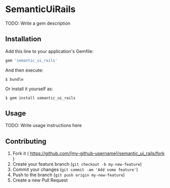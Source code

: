 # SemanticUiRails

TODO: Write a gem description

## Installation

Add this line to your application's Gemfile:

```ruby
gem 'semantic_ui_rails'
```

And then execute:

    $ bundle

Or install it yourself as:

    $ gem install semantic_ui_rails

## Usage

TODO: Write usage instructions here

## Contributing

1. Fork it ( https://github.com/[my-github-username]/semantic_ui_rails/fork )
2. Create your feature branch (`git checkout -b my-new-feature`)
3. Commit your changes (`git commit -am 'Add some feature'`)
4. Push to the branch (`git push origin my-new-feature`)
5. Create a new Pull Request
